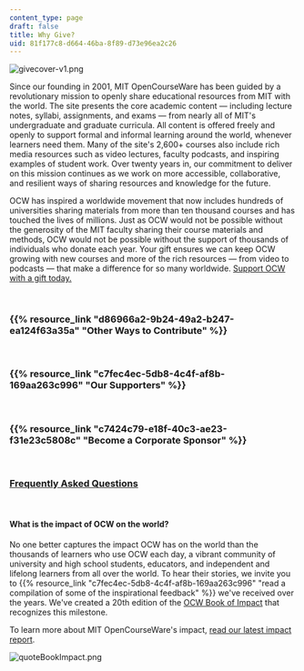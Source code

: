 ```yaml
---
content_type: page
draft: false
title: Why Give?
uid: 81f177c8-d664-46ba-8f89-d73e96ea2c26
---
```

![givecover-v1.png](https://old.ocw.mit.edu/give/why-give/givecoverv1.png)

Since our founding in 2001, MIT OpenCourseWare has been guided by a revolutionary mission to openly share educational resources from MIT with the world. The site presents the core academic content — including lecture notes, syllabi, assignments, and exams — from nearly all of MIT's undergraduate and graduate curricula. All content is offered freely and openly to support formal and informal learning around the world, whenever learners need them. Many of the site's 2,600+ courses also include rich media resources such as video lectures, faculty podcasts, and inspiring examples of student work. Over twenty years in, our commitment to deliver on this mission continues as we work on more accessible, collaborative, and resilient ways of sharing resources and knowledge for the future.

OCW has inspired a worldwide movement that now includes hundreds of universities sharing materials from more than ten thousand courses and has touched the lives of millions. Just as OCW would not be possible without the generosity of the MIT faculty sharing their course materials and methods, OCW would not be possible without the support of thousands of individuals who donate each year. Your gift ensures we can keep OCW growing with new courses and more of the rich resources — from video to podcasts — that make a difference for so many worldwide. [Support OCW with a gift today.](https://giving.mit.edu/give/to/ocw/)

 

### {{% resource_link "d86966a2-9b24-49a2-b247-ea124f63a35a" "Other Ways to Contribute" %}}

 

### {{% resource_link "c7fec4ec-5db8-4c4f-af8b-169aa263c996" "Our Supporters" %}}

 

### {{% resource_link "c7424c79-e18f-40c3-ae23-f31e23c5808c" "Become a Corporate Sponsor" %}}

 

### [Frequently Asked Questions](https://mitocw.zendesk.com/hc/en-us/sections/5092096139547-Frequently-Asked-Questions)

 

#### **What is the impact of OCW on the world?**

No one better captures the impact OCW has on the world than the thousands of learners who use OCW each day, a vibrant community of university and high school students, educators, and independent and lifelong learners from all over the world. To hear their stories, we invite you to {{% resource_link "c7fec4ec-5db8-4c4f-af8b-169aa263c996" "read a compilation of some of the inspirational feedback" %}} we've received over the years. We've created a 20th edition of the [OCW Book of Impact](https://ocw.mit.edu/give/our-supporters/ocw-impact/20th-anniversary/) that recognizes this milestone. 

To learn more about MIT OpenCourseWare's impact, [read our latest impact report](https://ocw.mit.edu/give/why-give/2020-19_OCW_impact_report.pdf).

![quoteBookImpact.png](https://lh3.googleusercontent.com/4rr_4hQWzt6j45NmK_NttMjBvdOatv5grvjbf9vM52PLadytzM4d2c8giet_45jjPCtgju4RdfY5Cf4xh72H95zz7RAN2XCnqNiirOW0wrNjRaxbYvHVXWR2197hcCgBwK4uHBO8)